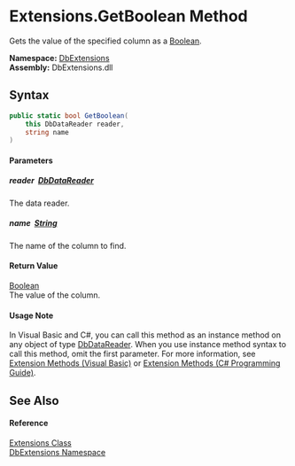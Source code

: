 Extensions.GetBoolean Method
============================
Gets the value of the specified column as a [Boolean][1].
  
**Namespace:** [DbExtensions][2]  
**Assembly:** DbExtensions.dll

Syntax
------

```csharp
public static bool GetBoolean(
	this DbDataReader reader,
	string name
)
```

#### Parameters

##### *reader*  [DbDataReader][3]
The data reader.

##### *name*  [String][4]
The name of the column to find.

#### Return Value
[Boolean][1]  
The value of the column.
#### Usage Note
In Visual Basic and C#, you can call this method as an instance method on any object of type [DbDataReader][3]. When you use instance method syntax to call this method, omit the first parameter. For more information, see [Extension Methods (Visual Basic)][5] or [Extension Methods (C# Programming Guide)][6].

See Also
--------

#### Reference
[Extensions Class][7]  
[DbExtensions Namespace][2]  

[1]: https://learn.microsoft.com/dotnet/api/system.boolean
[2]: ../README.md
[3]: https://learn.microsoft.com/dotnet/api/system.data.common.dbdatareader
[4]: https://learn.microsoft.com/dotnet/api/system.string
[5]: https://docs.microsoft.com/dotnet/visual-basic/programming-guide/language-features/procedures/extension-methods
[6]: https://docs.microsoft.com/dotnet/csharp/programming-guide/classes-and-structs/extension-methods
[7]: README.md